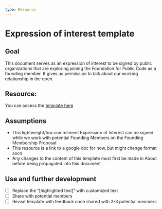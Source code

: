 ```yaml
---
type: Resource
---
```


# Expression of interest template

## Goal
This document serves as an expression of interest to be signed by public organizations that are exploring joining the Foundation for Public Code as a founding member.  It gives us permission to talk about our working relationship in the open.


## Resource:
You can access the [template here](https://docs.google.com/document/d/1jGQYAMkefcEtkblIrJXc6KpIzQZQCjL2QJBDA6wbHfc/edit?usp=sharing)


## Assumptions
* This lightweight/low commitment Expression of Interest can be signed while we work with potential Founding Members on the Founding Membership Proposal
* This resource is a link to a google doc for now, but might change format soon
* Any changes to the content of this template must first be made in About before being propagated into this document

## Use and further development
- [ ] Replace the “[highlighted text]” with customized text
- [ ] Share with potential members
- [ ] Revise template with feedback once shared with 2-3 potential members
